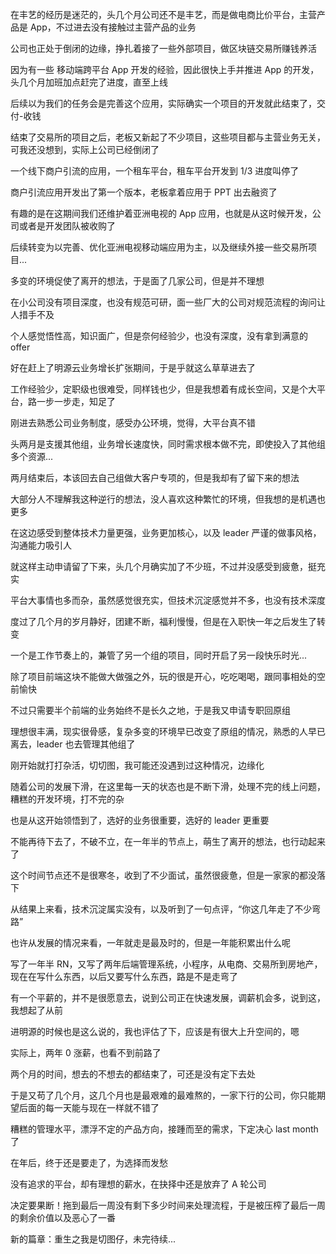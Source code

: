 在丰艺的经历是迷茫的，头几个月公司还不是丰艺，而是做电商比价平台，主营产品是 App，不过进去没有接触过主营产品的业务

公司也正处于倒闭的边缘，挣扎着接了一些外部项目，做区块链交易所赚钱养活

因为有一些 移动端跨平台 App 开发的经验，因此很快上手并推进 App 的开发，头几个月加班加点赶完了进度，直至上线

后续以为我们的任务会是完善这个应用，实际确实一个项目的开发就此结束了，交付-收钱

结束了交易所的项目之后，老板又新起了不少项目，这些项目都与主营业务无关，可我还没想到，实际上公司已经倒闭了

一个线下商户引流的应用，一个租车平台，租车平台开发到 1/3 进度叫停了

商户引流应用开发出了第一个版本，老板拿着应用于 PPT 出去融资了

有趣的是在这期间我们还维护着亚洲电视的 App 应用，也就是从这时候开发，公司或者是开发团队被收购了

后续转变为以完善、优化亚洲电视移动端应用为主，以及继续外接一些交易所项目...

多变的环境促使了离开的想法，于是面了几家公司，但是并不理想

在小公司没有项目深度，也没有规范可研，面一些厂大的公司对规范流程的询问让人措手不及

个人感觉悟性高，知识面广，但是奈何经验少，也没有深度，没有拿到满意的 offer

好在赶上了明源云业务增长扩张期间，于是乎就这么草草进去了

工作经验少，定职级也很难受，同样钱也少，但是我想着有成长空间，又是个大平台，路一步一步走，知足了

刚进去熟悉公司业务制度，感受办公环境，觉得，大平台真不错

头两月是支援其他组，业务增长速度快，同时需求根本做不完，即使投入了其他组多个资源...

两月结束后，本该回去自己组做大客户专项的，但是我却有了留下来的想法

大部分人不理解我这种逆行的想法，没人喜欢这种繁忙的环境，但我想的是机遇也更多

在这边感受到整体技术力量更强，业务更加核心，以及 leader 严谨的做事风格，沟通能力吸引人

就这样主动申请留了下来，头几个月确实加了不少班，不过并没感受到疲惫，挺充实

平台大事情也多而杂，虽然感觉很充实，但技术沉淀感觉并不多，也没有技术深度

度过了几个月的岁月静好，团建不断，福利慢慢，但是在入职快一年之后发生了转变

一个是工作节奏上的，兼管了另一个组的项目，同时开启了另一段快乐时光...

除了项目前端这块不能做大做强之外，玩的很是开心，吃吃喝喝，跟同事相处的空前愉快

不过只需要半个前端的业务始终不是长久之地，于是我又申请专职回原组

理想很丰满，现实很骨感，复杂多变的环境早已改变了原组的情况，熟悉的人早已离去，leader 也去管理其他组了

刚开始就打打杂活，切切图，我可能还没遇到过这种情况，边缘化

随着公司的发展下滑，在这里每一天的状态也是不断下滑，处理不完的线上问题，糟糕的开发环境，打不完的杂

也是从这开始领悟到了，选好的业务很重要，选好的 leader 更重要

不能再待下去了，不破不立，在一年半的节点上，萌生了离开的想法，也行动起来了

这个时间节点还不是很寒冬，收到了不少面试，虽然很疲惫，但是一家家的都没落下

从结果上来看，技术沉淀属实没有，以及听到了一句点评，“你这几年走了不少弯路”

也许从发展的情况来看，一年就走是最及时的，但是一年能积累出什么呢

写了一年半 RN，又写了两年后端管理系统，小程序，从电商、交易所到房地产，现在在写什么东西，以后又要写什么东西，路是不是走弯了

有一个平薪的，并不是很愿意去，说到公司正在快速发展，调薪机会多，说到这，我想起了从前

进明源的时候也是这么说的，我也评估了下，应该是有很大上升空间的，嗯

实际上，两年 0 涨薪，也看不到前路了

两个月的时间，想去的不想去的都结束了，可还是没有定下去处

于是又苟了几个月，这几个月也是最艰难的最难熬的，一家下行的公司，你只能期望后面的每一天能与现在一样就不错了

糟糕的管理水平，漂浮不定的产品方向，接踵而至的需求，下定决心 last month 了

在年后，终于还是要走了，为选择而发愁

没有追求的平台，却有理想的薪水，在抉择中还是放弃了 A 轮公司

决定要果断！拖到最后一周没有剩下多少时间来处理流程，于是被压榨了最后一周的剩余价值以及恶心了一番

新的篇章：重生之我是切图仔，未完待续...
